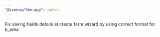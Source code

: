 ```yaml
---
"@svenvw/fdm-app": patch
---
```


Fix saving fields details at create farm wizard by using correct format for b_area
